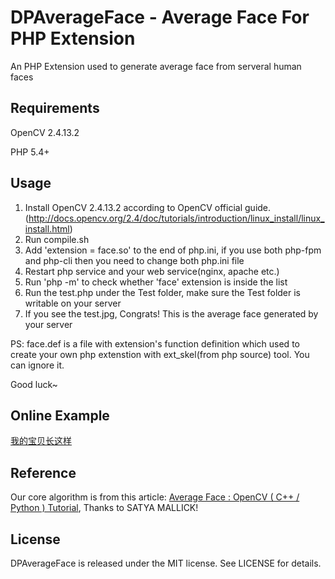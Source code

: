 DPAverageFace - Average Face For PHP Extension
===============

An PHP Extension used to generate average face from serveral human faces


Requirements
------------------
OpenCV 2.4.13.2

PHP 5.4+


Usage
------------------
1. Install OpenCV 2.4.13.2 according to OpenCV official guide. (http://docs.opencv.org/2.4/doc/tutorials/introduction/linux_install/linux_install.html)
2. Run compile.sh
3. Add 'extension = face.so' to the end of php.ini, if you use both php-fpm and php-cli then you need to change both php.ini file
4. Restart php service and your web service(nginx, apache etc.)
5. Run 'php -m' to check whether 'face' extension is inside the list
6. Run the test.php under the Test folder, make sure the Test folder is writable on your server
7. If you see the test.jpg, Congrats! This is the average face generated by your server

PS: face.def is a file with extension's function definition which used to create your own php extenstion with ext_skel(from php source) tool. You can ignore it.

Good luck~

Online Example
------------------
[我的宝贝长这样](https://www.xiaodupi.cn/act/game/average-face)


Reference
------------------
Our core algorithm is from this article:
[Average Face : OpenCV ( C++ / Python ) Tutorial](http://www.learnopencv.com/average-face-opencv-c-python-tutorial/), Thanks to SATYA MALLICK!

License
----------
DPAverageFace is released under the MIT license. See LICENSE for details.